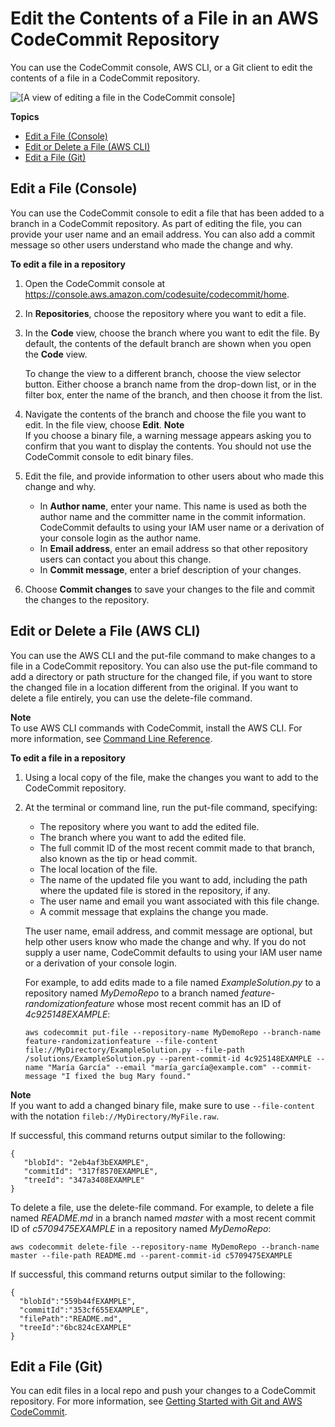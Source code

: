 # Edit the Contents of a File in an AWS CodeCommit Repository<a name="how-to-edit-file"></a>

You can use the CodeCommit console, AWS CLI, or a Git client to edit the contents of a file in a CodeCommit repository\. 

![\[A view of editing a file in the CodeCommit console\]](http://docs.aws.amazon.com/codecommit/latest/userguide/images/codecommit-edit-file.png)

**Topics**
+ [Edit a File \(Console\)](#how-to-edit-file-console)
+ [Edit or Delete a File \(AWS CLI\)](#how-to-edit-file-cli)
+ [Edit a File \(Git\)](#how-to-edit-file-git)

## Edit a File \(Console\)<a name="how-to-edit-file-console"></a>

You can use the CodeCommit console to edit a file that has been added to a branch in a CodeCommit repository\. As part of editing the file, you can provide your user name and an email address\. You can also add a commit message so other users understand who made the change and why\.

**To edit a file in a repository**

1. Open the CodeCommit console at [https://console\.aws\.amazon\.com/codesuite/codecommit/home](https://console.aws.amazon.com/codesuite/codecommit/home)\.

1. In **Repositories**, choose the repository where you want to edit a file\. 

1. In the **Code** view, choose the branch where you want to edit the file\. By default, the contents of the default branch are shown when you open the **Code** view\. 

   To change the view to a different branch, choose the view selector button\. Either choose a branch name from the drop\-down list, or in the filter box, enter the name of the branch, and then choose it from the list\.

1. Navigate the contents of the branch and choose the file you want to edit\. In the file view, choose **Edit**\.
**Note**  
If you choose a binary file, a warning message appears asking you to confirm that you want to display the contents\. You should not use the CodeCommit console to edit binary files\.

1. Edit the file, and provide information to other users about who made this change and why\. 
   + In **Author name**, enter your name\. This name is used as both the author name and the committer name in the commit information\. CodeCommit defaults to using your IAM user name or a derivation of your console login as the author name\.
   + In **Email address**, enter an email address so that other repository users can contact you about this change\. 
   + In **Commit message**, enter a brief description of your changes\.

1. Choose **Commit changes** to save your changes to the file and commit the changes to the repository\.

## Edit or Delete a File \(AWS CLI\)<a name="how-to-edit-file-cli"></a>

You can use the AWS CLI and the put\-file command to make changes to a file in a CodeCommit repository\. You can also use the put\-file command to add a directory or path structure for the changed file, if you want to store the changed file in a location different from the original\. If you want to delete a file entirely, you can use the delete\-file command\.

**Note**  
To use AWS CLI commands with CodeCommit, install the AWS CLI\. For more information, see [Command Line Reference](cmd-ref.md)\. 

**To edit a file in a repository**

1. Using a local copy of the file, make the changes you want to add to the CodeCommit repository\.

1. At the terminal or command line, run the put\-file command, specifying:
   + The repository where you want to add the edited file\.
   + The branch where you want to add the edited file\.
   + The full commit ID of the most recent commit made to that branch, also known as the tip or head commit\.
   + The local location of the file\.
   + The name of the updated file you want to add, including the path where the updated file is stored in the repository, if any\.
   + The user name and email you want associated with this file change\.
   + A commit message that explains the change you made\.

   The user name, email address, and commit message are optional, but help other users know who made the change and why\. If you do not supply a user name, CodeCommit defaults to using your IAM user name or a derivation of your console login\.

   For example, to add edits made to a file named *ExampleSolution\.py* to a repository named *MyDemoRepo* to a branch named *feature\-randomizationfeature* whose most recent commit has an ID of *4c925148EXAMPLE*:

   ```
   aws codecommit put-file --repository-name MyDemoRepo --branch-name feature-randomizationfeature --file-content file://MyDirectory/ExampleSolution.py --file-path /solutions/ExampleSolution.py --parent-commit-id 4c925148EXAMPLE --name "María García" --email "maría_garcía@example.com" --commit-message "I fixed the bug Mary found."
   ```
**Note**  
If you want to add a changed binary file, make sure to use `--file-content` with the notation `fileb://MyDirectory/MyFile.raw`\.

   If successful, this command returns output similar to the following:

   ```
   {
      "blobId": "2eb4af3bEXAMPLE",
      "commitId": "317f8570EXAMPLE",
      "treeId": "347a3408EXAMPLE"
   }
   ```

To delete a file, use the delete\-file command\. For example, to delete a file named *README\.md* in a branch named *master* with a most recent commit ID of *c5709475EXAMPLE* in a repository named *MyDemoRepo*:

```
aws codecommit delete-file --repository-name MyDemoRepo --branch-name master --file-path README.md --parent-commit-id c5709475EXAMPLE
```

If successful, this command returns output similar to the following:

```
{
  "blobId":"559b44fEXAMPLE",
  "commitId":"353cf655EXAMPLE",
  "filePath":"README.md",
  "treeId":"6bc824cEXAMPLE"
}
```

## Edit a File \(Git\)<a name="how-to-edit-file-git"></a>

You can edit files in a local repo and push your changes to a CodeCommit repository\. For more information, see [Getting Started with Git and AWS CodeCommit](getting-started.md)\.